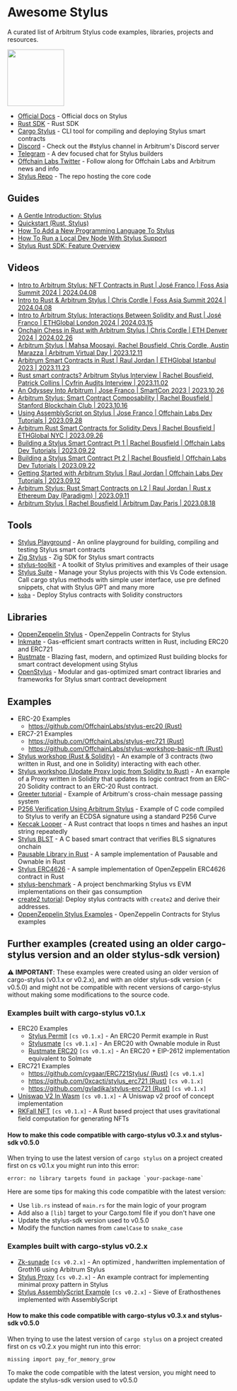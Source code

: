 # Awesome Stylus
A curated list of Arbitrum Stylus code examples, libraries, projects and resources.

<img src="./Arbitrum_Stylus-Logomark.svg" width="128" height="128" />

- [Official Docs](https://docs.arbitrum.io/stylus/stylus-gentle-introduction) - Official docs on Stylus
- [Rust SDK](https://github.com/OffchainLabs/stylus-sdk-rs) - Rust SDK
- [Cargo Stylus](https://github.com/OffchainLabs/cargo-stylus) - CLI tool for compiling and deploying Stylus smart contracts
- [Discord](https://discord.gg/arbitrum) - Check out the #stylus channel in Arbitrum's Discord server
- [Telegram](https://t.me/arbitrum_stylus) - A dev focused chat for Stylus builders
- [Offchain Labs Twitter](https://twitter.com/OffchainLabs) - Follow along for Offchain Labs and Arbitrum news and info
- [Stylus Repo](https://github.com/OffchainLabs/stylus) - The repo hosting the core code

## Guides
- [A Gentle Introduction: Stylus](https://docs.arbitrum.io/stylus/stylus-gentle-introduction)
- [Quickstart (Rust, Stylus)](https://docs.arbitrum.io/stylus/stylus-quickstart)
- [How To Add a New Programming Language To Stylus](https://docs.arbitrum.io/stylus/how-tos/adding-support-for-new-languages)
- [How To Run a Local Dev Node With Stylus Support](https://docs.arbitrum.io/stylus/how-tos/local-stylus-dev-node)
- [Stylus Rust SDK: Feature Overview](https://docs.arbitrum.io/stylus/reference/rust-sdk-guide)

## Videos
- [Intro to Arbitrum Stylus: NFT Contracts in Rust | José Franco | Foss Asia Summit 2024 | 2024.04.08](https://www.youtube.com/watch?v=M31sqbb3f8I&t=107s)
- [Intro to Rust & Arbitrum Stylus | Chris Cordle | Foss Asia Summit 2024 | 2024.04.08](https://www.youtube.com/live/M31sqbb3f8I?si=0gYJZVm6KInd0sEy&t=107)
- [Intro to Arbitrum Stylus: Interactions Between Solidity and Rust | José Franco | ETHGlobal London 2024 | 2024.03.15](https://www.youtube.com/live/8xEkv5bRIjs?si=-QPJUZguT7a2c3T7&t=7140)
- [Onchain Chess in Rust with Arbitrum Stylus | Chris Cordle | ETH Denver 2024 | 2024.02.26](https://www.youtube.com/watch?v=EXFMRfTF83M)
- [Arbitrum Stylus | Mahsa Moosavi, Rachel Bousfield, Chris Cordle, Austin Marazza | Arbitrum Virtual Day | 2023.12.11](https://www.youtube.com/watch?v=dXiO6XQgIs0)
- [Arbitrum Smart Contracts in Rust | Raul Jordan | ETHGlobal Istanbul 2023 | 2023.11.23](https://www.youtube.com/watch?v=XIpxtXMCscg)
- [Rust smart contracts? Arbitrum Stylus Interview | Rachel Bousfield, Patrick Collins | Cyfrin Audits Interview | 2023.11.02](https://www.youtube.com/watch?v=UVLDP1jqEFM)
- [An Odyssey Into Arbitrum | Jose Franco | SmartCon 2023 | 2023.10.26](https://www.youtube.com/shorts/yOu0CvxhO4Y)
- [Arbitrum Stylus: Smart Contract Composability | Rachel Bousfield | Stanford Blockchain Club | 2023.10.16](https://www.youtube.com/watch?v=gP49H27JU04&t=4s)
- [Using AssemblyScript on Stylus | Jose Franco | Offchain Labs Dev Tutorials | 2023.09.28](https://www.youtube.com/watch?v=FdFvZeqeSBI)
- [Arbitrum Rust Smart Contracts for Solidity Devs | Rachel Bousfield | ETHGlobal NYC | 2023.09.26](https://www.youtube.com/watch?v=_Z27pN-U0N0&t=20s)
- [Building a Stylus Smart Contract Pt 1 | Rachel Bousfield | Offchain Labs Dev Tutorials | 2023.09.22](https://www.youtube.com/watch?v=DJjpPWuGKq0)
- [Building a Stylus Smart Contract Pt 2 | Rachel Bousfield | Offchain Labs Dev Tutorials | 2023.09.22](https://www.youtube.com/watch?v=HsuI1TOyMs4)
- [Getting Started with Arbitrum Stylus | Raul Jordan | Offchain Labs Dev Tutorials | 2023.09.12](https://www.youtube.com/watch?v=CF1hLTGnByM)
- [Arbitrum Stylus: Rust Smart Contracts on L2 | Raul Jordan | Rust x Ethereum Day (Paradigm) | 2023.09.11](https://www.youtube.com/watch?v=XjGbnvE-OTM)
- [Arbitrum Stylus | Rachel Bousfield | Arbitrum Day Paris | 2023.08.18](https://www.youtube.com/watch?v=Whefhca1Fmk)

## Tools
- [Stylus Playground](https://stylus-playground.vercel.app/) - An online playground for building, compiling and testing Stylus smart contracts
- [Zig Stylus](https://github.com/Stylish-Stylus/zig-stylus) - Zig SDK for Stylus smart contracts
- [stylus-toolkit](https://github.com/LimeChain/stylus-toolkit) - A toolkit of Stylus primitives and examples of their usage
- [Stylus Suite](https://github.com/tolgayayci/stylus-vscode-extension) - Manage your Stylus projects with this Vs Code extension. Call cargo stylus methods with simple user interface, use pre defined snippets, chat with Stylus GPT and many more
- [`koba`](https://github.com/OpenZeppelin/koba) - Deploy Stylus contracts with Solidity constructors

## Libraries
- [OppenZeppelin Stylus](https://github.com/OpenZeppelin/rust-contracts-stylus) - OpenZeppelin Contracts for Stylus
- [Inkmate](https://github.com/cygaar/inkmate) - Gas-efficient smart contracts written in Rust, including ERC20 and ERC721
- [Rustmate](https://github.com/cairoeth/rustmate) - Blazing fast, modern, and optimized Rust building blocks for smart contract development using Stylus
- [OpenStylus](https://github.com/Prabhat1308/OpenStylus) - Modular and gas-optimized smart contract libraries and frameworks for Stylus smart contract development

## Examples

- ERC-20 Examples
  - [https://github.com/OffchainLabs/stylus-erc20 (Rust)](https://github.com/OffchainLabs/stylus-erc20)
- ERC7-21 Examples
  - [https://github.com/OffchainLabs/stylus-erc721 (Rust)](https://github.com/OffchainLabs/stylus-erc721)
  - [https://github.com/OffchainLabs/stylus-workshop-basic-nft (Rust)](https://github.com/OffchainLabs/stylus-workshop-basic-nft)
- [Stylus workshop (Rust & Solidity)](https://github.com/OffchainLabs/stylus-workshop-rust-solidity) - An example of 3 contracts (two written in Rust, and one in Solidity) interacting with each other.
- [Stylus workshop (Update Proxy logic from Solidity to Rust)](https://github.com/OffchainLabs/stylus-workshop-proxy-update) - An example of a Proxy written in Solidity that updates its logic contract from an ERC-20 Solidity contract to an ERC-20 Rust contract.
- [Greeter tutorial](https://github.com/OffchainLabs/stylus-tutorials/tree/main/packages/greeter) - Example of Arbitrum's cross-chain message passing system
- [P256 Verification Using Arbitrum Stylus](https://github.com/jake-nyquist/stylus-p256-example) - Example of C code compiled to Stylus to verify an ECDSA signature using a standard P256 Curve
- [Keccak Looper](https://gist.github.com/cygaar/ee3cf1d1f98a57369717c9d91e076fd1) - A Rust contract that loops n times and hashes an input string repeatedly
- [Stylus BLST](https://github.com/rauljordan/stylus-blst) - A C based smart contract that verifies BLS signatures onchain
- [Pausable Library in Rust](https://github.com/ggonzalez94/stylus-pausable) - A sample implementation of Pausable and Ownable in Rust
- [Stylus ERC4626](https://github.com/solidoracle/erc4626-rs) - A sample implementation of OpenZeppelin ERC4626 contract in Rust
- [stylus-benchmark](https://github.com/Daniel-K-Ivanov/stylus-benchmark) - A project benchmarking Stylus vs EVM implementations on their gas consumption
- [create2 tutorial](https://github.com/rollchad/stylus-create2): Deploy stylus contracts with `create2` and derive their addresses.
- [OppenZeppelin Stylus Examples](https://github.com/OpenZeppelin/rust-contracts-stylus/tree/main/examples) - OpenZeppelin Contracts for Stylus examples

## Further examples (created using an older cargo-stylus version and an older stylus-sdk version)

:warning: **IMPORTANT**: These examples were created using an older version of cargo-stylus (v0.1.x or v0.2.x), and with an older stylus-sdk version (< v0.5.0) and might not be compatible with recent versions of cargo-stylus without making some modifications to the source code.

### Examples built with cargo-stylus v0.1.x

- ERC20 Examples
  - [Stylus Permit](https://github.com/prestwich/stylus-permit) `[cs v0.1.x]` - An ERC20 Permit example in Rust
  - [Stylusmate](https://github.com/DeVazzi/stylusmate) `[cs v0.1.x]` - An ERC20 with Ownable module in Rust
  - [Rustmate ERC20](https://github.com/cairoeth/rustmate/blob/main/src/tokens/erc20.rs) `[cs v0.1.x]` - An ERC20 + EIP-2612 implementation equivalent to Solmate
- ERC721 Examples
  - [https://github.com/cygaar/ERC721Stylus/ (Rust)](https://github.com/cygaar/ERC721Stylus/) `[cs v0.1.x]` 
  - [https://github.com/0xcacti/stylus_erc721 (Rust)](https://github.com/0xcacti/stylus_erc721) `[cs v0.1.x]` 
  - [https://github.com/gvladika/stylus-erc721 (Rust)](https://github.com/gvladika/stylus-erc721/tree/main) `[cs v0.1.x]`
- [Uniswap V2 In Wasm](https://github.com/evmcheb/univ2-wasm) `[cs v0.1.x]` - A Uniswap v2 proof of concept implementation
- [RKFall NFT](https://github.com/yahgwai/rkfall-nft/) `[cs v0.1.x]` - A Rust based project that uses gravitational field computation for generating NFTs

#### How to make this code compatible with cargo-stylus v0.3.x and stylus-sdk v0.5.0

When trying to use the latest version of `cargo stylus` on a project created first on cs v0.1.x you might run into this error:

```
error: no library targets found in package `your-package-name`
```

Here are some tips for making this code compatible with the latest version:

- Use `lib.rs` instead of `main.rs` for the main logic of your program
- Add also a `[lib]` target to your Cargo.toml file if you don't have one
- Update the stylus-sdk version used to v0.5.0
- Modify the function names from `camelCase` to `snake_case`

### Examples built with cargo-stylus v0.2.x

- [Zk-sunade](https://github.com/supernovahs/zk-sunade) `[cs v0.2.x]` - An optimized , handwritten implementation of Groth16 using Arbitrum Stylus
- [Stylus Proxy](https://github.com/byteZorvin/stylus-proxy) `[cs v0.2.x]` - An example contract for implementing minimal proxy pattern in Stylus
- [Stylus AssemblyScript Example](https://github.com/OffchainLabs/stylus-as-example) `[cs v0.2.x]` - Sieve of Erathosthenes implemented with AssemblyScript

#### How to make this code compatible with cargo-stylus v0.3.x and stylus-sdk v0.5.0

When trying to use the latest version of `cargo stylus` on a project created first on cs v0.2.x you might run into this error:

```
missing import pay_for_memory_grow
```

To make the code compatible with the latest version, you might need to update the stylus-sdk version used to v0.5.0
